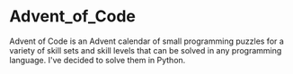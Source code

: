 # Advent_of_Code

Advent of Code is an Advent calendar of small programming puzzles for a variety of skill sets and skill levels that can be solved in any programming language. I've decided to solve them in Python.
